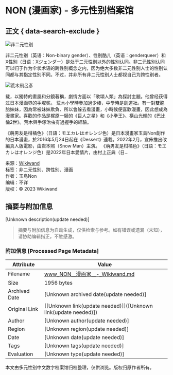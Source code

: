 # NON (漫画家) - 多元性别档案馆

## 正文 { data-search-exclude }


![非二元性别](//upload.wikimedia.org/wikipedia/commons/thumb/5/57/Marche_des_Fiert%C3%A9s_Paris_02_07_2016_06.jpg/80px-Marche_des_Fiert%C3%A9s_Paris_02_07_2016_06.jpg)

非二元性别（英语：Non-binary gender）、性别酷儿（英语：genderqueer）和X性别（日语：Xジェンダー）是处于二元性别以外的性别认同。非二元性别认同可以归于作为伞状术语的跨性别概念之内，因为绝大多数非二元性别人士的性别认同都与其指定性别不同。不过，并非所有非二元性别人士都视自己为跨性别者。

![荒木飛呂彥](//upload.wikimedia.org/wikipedia/commons/thumb/c/c7/Hirohiko_Araki_2013_-_cropped.jpg/80px-Hirohiko_Araki_2013_-_cropped.jpg)

载，以獨特的畫風和分鏡著稱，劇情方面以「歌頌人類」為探討主題。他曾经获得过日本漫画界的手塚奖。 荒木小學時參加過少棒，中學時是劍道社。有一對雙胞胎妹妹，因為常被妹妹欺負、所以會躲去看漫畫，小時候便喜歡漫畫，因此想成為漫畫家。喜歡的作品是梶原一騎的《巨人之星》和《小拳王》、橫山光輝的《巴比倫2世》。荒木與手塚治虫有過握手的經驗。

《萌男友是柑橘色》（日語：モエカレはオレンジ色）是日本漫畫家玉島Non創作的日本漫畫，於2016年5月24日起在《Dessert》連載。2022年2月，宣佈推出改編真人版電影，由岩本照（Snow Man）主演。 《萌男友是柑橘色》（日語：モエカレはオレンジ色）是2022年日本愛情片，由村上正典（日...

来源：[Wikiwand](https://www.wikiwand.com/zh-tw/articles/NON_(%E6%BC%AB%E7%94%BB%E5%AE%B6))  
标签：非二元性别、跨性别、漫画  
作者：玉島Non  
编辑：不详  
版权：© 2023 Wikiwand
<!-- tcd_original_link https://www.wikiwand.com/zh-tw/articles/NON_(%E6%BC%AB%E7%94%BB%E5%AE%B6) -->


## 摘要与附加信息

<!-- tcd_abstract -->
[Unknown description(update needed)]
<!-- tcd_abstract_end -->

> 摘要与附加信息为自动生成，仅供检索与参考。如有错误或遗漏（未知），请协助编辑指正，不胜感激。

### 附加信息 [Processed Page Metadata]

| Attribute       | Value                                  |
|-----------------|----------------------------------------|
| Filename        | www_NON__漫画家__-_Wikiwand.md                             |
| Size            | 1956 bytes                           |
| Archived Date   | [Unknown archived date(update needed)]                             |
| Original Link   | [[Unknown link(update needed)]]([Unknown link(update needed)])                       |
| Author          | [Unknown author(update needed)]                               |
| Region          | [Unknown region(update needed)]                               |
| Date            | [Unknown date(update needed)]                                 |
| Tags            | [Unknown tags(update needed)]                                 |
| Evaluation            | [Unknown type(update needed)]                                 |
<!-- tcd_table_end -->

本文由多元性别中文数字档案馆归档整理，仅供浏览。版权归原作者所有。
